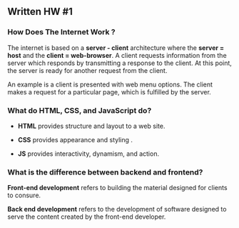## Written HW #1 

### How Does The Internet Work ?

The internet is based on a **server - client** architecture where the **server = host** and the **client = web-browser**. A client requests information from the server which responds by transmitting a response to the client. At this point, the server is ready for another request from the client. 

An example is a client is presented with web menu options. The client makes a request for a particular page, which is fulfilled by the server. 

### What do HTML, CSS, and JavaScript do?

* **HTML** provides structure and layout to a web site. 

* **CSS** provides appearance and styling . 

* **JS** provides interactivity, dynamism, and action. 


### What is the difference between backend and frontend? 

**Front-end development** refers to building the material designed for clients to consure. 

**Back end development** refers to the development of software designed to serve the content created by the front-end developer. 